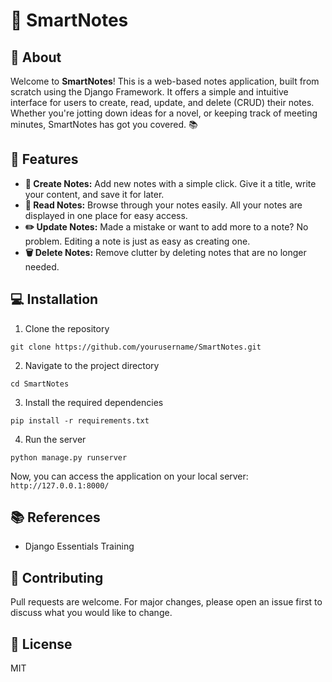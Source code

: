 # 📝 SmartNotes

## 🌟 About
Welcome to **SmartNotes**! This is a web-based notes application, built from scratch using the Django Framework. It offers a simple and intuitive interface for users to create, read, update, and delete (CRUD) their notes. Whether you're jotting down ideas for a novel, or keeping track of meeting minutes, SmartNotes has got you covered. 📚

## 🚀 Features
- **📝 Create Notes:** Add new notes with a simple click. Give it a title, write your content, and save it for later.
- **👀 Read Notes:** Browse through your notes easily. All your notes are displayed in one place for easy access.
- **✏️ Update Notes:** Made a mistake or want to add more to a note? No problem. Editing a note is just as easy as creating one.
- **🗑️ Delete Notes:** Remove clutter by deleting notes that are no longer needed.

## 💻 Installation
1. Clone the repository
```
git clone https://github.com/yourusername/SmartNotes.git
```
2. Navigate to the project directory
```
cd SmartNotes
```
3. Install the required dependencies
```
pip install -r requirements.txt
```
4. Run the server
```
python manage.py runserver
```
Now, you can access the application on your local server: `http://127.0.0.1:8000/`

## 📚 References
- Django Essentials Training

## 🤝 Contributing
Pull requests are welcome. For major changes, please open an issue first to discuss what you would like to change.

## 📜 License
MIT

